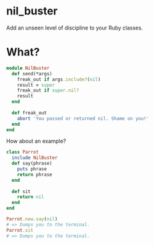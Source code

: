 # nil_buster
Add an unseen level of discipline to your Ruby classes.

# What?

```ruby
module NilBuster
  def send(*args)
    freak_out if args.include?(nil)
    result = super
    freak_out if super.nil?
    result
  end
  
  def freak_out
    abort 'You passed or returned nil. Shame on you!'
  end
end
```

How about an example?

```ruby
class Parrot
  include NilBuster
  def say(phrase)
    puts phrase
    return phrase
  end
  
  def sit
    return nil
  end
end

Parrot.new.say(nil)
# => Dumps you to the terminal.
Parrot.sit
# => Dumps you to the terminal.
```
